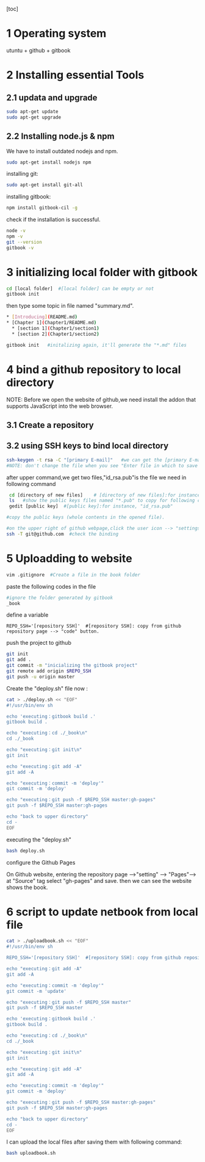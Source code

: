 [toc]

<!-- toc -->

# 1 Operating system

utuntu + github + gitbook

# 2 Installing essential Tools

## 2.1 updata and upgrade

```bash
sudo apt-get update
sudo apt-get upgrade
```

## 2.2 Installing node.js & npm

We have to install outdated nodejs and npm.

```bash
sudo apt-get install nodejs npm
```

installing git: 

```bash
sudo apt-get install git-all
```

installing gitbook:

```bash
npm install gitbook-cil -g
```

check if the installation is successful.

```bash
node -v
npm -v
git --version
gitbook -v
```

# 3 initializing  local folder with gitbook

```bash
cd [local folder]  #[local folder] can be empty or not
gitbook init
```

then type some topic in file named "summary.md".

```bash
* [Introducing](README.md)
* [Chapter 1](Chapter1/README.md)
  * [section 1](Chapter1/section1)
  * [section 2](Chapter1/section2)
```



```bash
gitbook init   #initalizing again, it'll generate the "*.md" files
```

# 4 bind a github repository to local directory

NOTE: Before we open the website of github,we need install the addon that supports JavaScript into the web browser.

## 3.1 Create a repository

## 3.2 using SSH keys to bind local directory

```bash
ssh-keygen -t rsa -C "[primary E-mail]"   #we can get the [primary E-mail] for github settings.
#NOTE: don't change the file when you see "Enter file in which to save the key (/home/bruce/.ssh/id_rsa): "
```

after upper command,we get two files,"id_rsa.pub"is the file we need in following command

```bash
 cd [directory of new files]    # [directory of new files]:for instance, "/root/.ssh"
 ls   #show the public keys files named "*.pub" to copy for following command
 gedit [public key]  #[public key]:for instance, "id_rsa.pub"
```

```bash
#copy the public keys (whole contents in the opened file).

#on the upper right of github webpage,click the user icon --> "settings" --> "SSH and GPG keys" -->"New SSH keys" --> paste the public keys.
ssh -T git@github.com  #check the binding
```

# 5 Uploadding to website

```bash
vim .gitignore  #Create a file in the book folder
```

paste the following codes in the file

```bash
#ignore the folder generated by gitbook
_book
```

define a variable

```bash\
REPO_SSH='[repository SSH]'  #[repository SSH]: copy from github repository page --> "code" button. 
```

push the project to github

```bash
git init
git add .
git commit -m "inicializing the gitbook project"
git remote add origin $REPO_SSH
git push -u origin master
```

Create the "deploy.sh" file now : 

```bash
cat > ./deploy.sh << "EOF"
#!/usr/bin/env sh

echo 'executing：gitbook build .'
gitbook build .

echo "executing：cd ./_book\n"
cd ./_book

echo "executing：git init\n"
git init

echo "executing：git add -A"
git add -A

echo "executing：commit -m 'deploy'"
git commit -m 'deploy'

echo "executing：git push -f $REPO_SSH master:gh-pages"
git push -f $REPO_SSH master:gh-pages

echo "back to upper directory"
cd -
EOF
```

executing the "deploy.sh"

```bash
bash deploy.sh
```

configure the Github Pages

On Github website, entering the repository page -->"setting" --> "Pages"-->  at "Source" tag select "gh-pages" and save. then we can see the website shows the book.

# 6 script to update netbook from local file

```bash
cat > ./uploadbook.sh << "EOF"
#!/usr/bin/env sh

REPO_SSH='[repository SSH]'  #[repository SSH]: copy from github repository page --> "code" button. 

echo "executing：git add -A"
git add -A

echo "executing：commit -m 'deploy'"
git commit -m 'update'

echo "executing：git push -f $REPO_SSH master"
git push -f $REPO_SSH master

echo 'executing：gitbook build .'
gitbook build .

echo "executing：cd ./_book\n"
cd ./_book

echo "executing：git init\n"
git init

echo "executing：git add -A"
git add -A

echo "executing：commit -m 'deploy'"
git commit -m 'deploy'

echo "executing：git push -f $REPO_SSH master:gh-pages"
git push -f $REPO_SSH master:gh-pages

echo "back to upper directory"
cd -
EOF
```

I can upload the local files after saving them with following command:

```bash
bash uploadbook.sh
```


